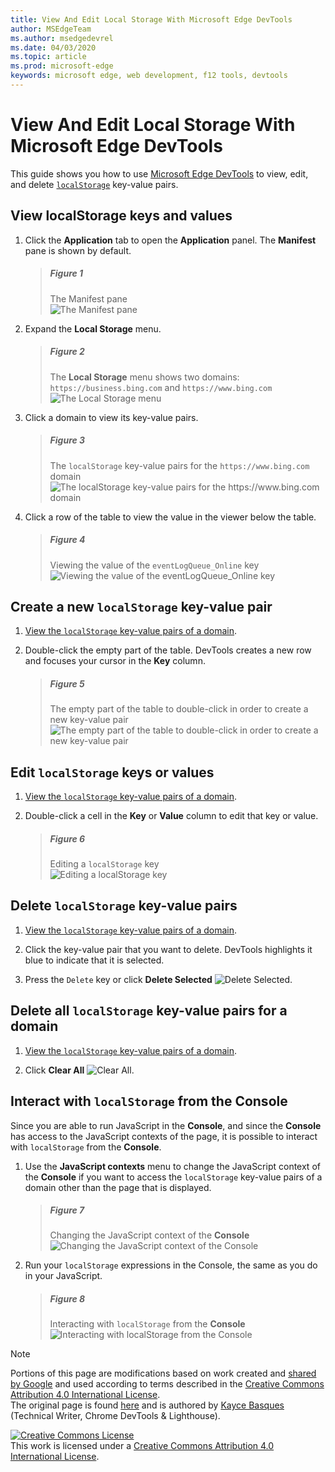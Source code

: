 ```yaml
---
title: View And Edit Local Storage With Microsoft Edge DevTools
author: MSEdgeTeam
ms.author: msedgedevrel
ms.date: 04/03/2020
ms.topic: article
ms.prod: microsoft-edge
keywords: microsoft edge, web development, f12 tools, devtools
---
```

<!-- Copyright Kayce Basques 

   Licensed under the Apache License, Version 2.0 (the "License");
   you may not use this file except in compliance with the License.
   You may obtain a copy of the License at

       https://www.apache.org/licenses/LICENSE-2.0

   Unless required by applicable law or agreed to in writing, software
   distributed under the License is distributed on an "AS IS" BASIS,
   WITHOUT WARRANTIES OR CONDITIONS OF ANY KIND, either express or implied.
   See the License for the specific language governing permissions and
   limitations under the License.  -->  





# View And Edit Local Storage With Microsoft Edge DevTools   



This guide shows you how to use [Microsoft Edge DevTools][MicrosoftEdgeDevTools] to view, edit, and delete [`localStorage`][MDNWindowsLocalStorage] key-value pairs.  

## View localStorage keys and values   

1.  Click the **Application** tab to open the **Application** panel.  The **Manifest** pane is shown by default.  
    
    > ##### Figure 1  
    > The Manifest pane  
    > ![The Manifest pane][ImageManifest]  

1.  Expand the **Local Storage** menu.  
    
    > ##### Figure 2  
    > The **Local Storage** menu shows two domains: `https://business.bing.com` and `https://www.bing.com`  
    > ![The Local Storage menu][ImageLocalStorageMenu]  

1.  Click a domain to view its key-value pairs.  
    
    > ##### Figure 3  
    > The `localStorage` key-value pairs for the `https://www.bing.com` domain  
    > ![The localStorage key-value pairs for the https://www.bing.com domain][ImageLocalStorage]  

1.  Click a row of the table to view the value in the viewer below the table.  
    
    > ##### Figure 4  
    > Viewing the value of the `eventLogQueue_Online` key  
    > ![Viewing the value of the eventLogQueue_Online key][ImageLocalStorageViewer]  

## Create a new `localStorage` key-value pair   

1.  [View the `localStorage` key-value pairs of a domain](#view-localstorage-keys-and-values).  
1.  Double-click the empty part of the table.  DevTools creates a new row and focuses your cursor in the **Key** column.  
    
    > ##### Figure 5  
    > The empty part of the table to double-click in order to create a new key-value pair  
    > ![The empty part of the table to double-click in order to create a new key-value pair][ImageLocalStorageCreate]  

## Edit `localStorage` keys or values   

1.  [View the `localStorage` key-value pairs of a domain](#view-localstorage-keys-and-values).  
1.  Double-click a cell in the **Key** or **Value** column to edit that key or value.  
    
    > ##### Figure 6  
    > Editing a `localStorage` key  
    > ![Editing a localStorage key][ImageLocalStorageEdit]  

## Delete `localStorage` key-value pairs   

1.  [View the `localStorage` key-value pairs of a domain](#view-localstorage-keys-and-values).  
1.  Click the key-value pair that you want to delete.  DevTools highlights it blue to indicate that it is selected.  

1.  Press the `Delete` key or click **Delete Selected** ![Delete Selected][ImageDeleteIcon].  

## Delete all `localStorage` key-value pairs for a domain   

1.  [View the `localStorage` key-value pairs of a domain](#view-localstorage-keys-and-values).  

1.  Click **Clear All** ![Clear All][ImageClearIcon].  

## Interact with `localStorage` from the Console   

Since you are able to run JavaScript in the **Console**, and since the **Console** has access to the JavaScript contexts of the page, it is possible to interact with `localStorage` from the **Console**.  

1.  Use the **JavaScript contexts** menu to change the JavaScript context of the **Console** if you want to access the `localStorage` key-value pairs of a domain other than the page that is displayed.  
    
    > ##### Figure 7  
    > Changing the JavaScript context of the **Console**  
    > ![Changing the JavaScript context of the Console][ImageJSContext]  

1.  Run your `localStorage` expressions in the Console, the same as you do in your JavaScript.  
    
    > ##### Figure 8  
    > Interacting with `localStorage` from the **Console**  
    > ![Interacting with localStorage from the Console][ImageLocalStorageConsole]  

 



<!-- image links -->  

[ImageClearIcon]: /microsoft-edge/devtools-guide-chromium/media/clear-icon.msft.png  
[ImageDeleteIcon]: /microsoft-edge/devtools-guide-chromium/media/delete-icon.msft.png  

[ImageManifest]: /microsoft-edge/devtools-guide-chromium/media/storage-application-manifest.msft.png "Figure 1: The Manifest pane"  
[ImageLocalStorageMenu]: /microsoft-edge/devtools-guide-chromium/media/storage-application-local-storage.msft.png "Figure 2: The Local Storage menu"  
[ImageLocalStorage]: /microsoft-edge/devtools-guide-chromium/media/storage-application-local-storage-view-key-value.msft.png "Figure 3: The localStorage key-value pairs for the https://www.bing.com domain"  
[ImageLocalStorageViewer]: /microsoft-edge/devtools-guide-chromium/media/storage-application-local-storage-view-key-value-selected.msft.png "Figure 4: Viewing the value of the eventLogQueue_Online key"  
[ImageLocalStorageCreate]: /microsoft-edge/devtools-guide-chromium/media/storage-application-local-storage-new-key-value.msft.png "Figure 5: The empty part of the table to double-click in order to create a new key-value pair"  
[ImageLocalStorageEdit]: /microsoft-edge/devtools-guide-chromium/media/storage-application-local-storage-edit-key-value.msft.png "Figure 6: Editing a localStorage key"  
[ImageJSContext]: /microsoft-edge/devtools-guide-chromium/media/storage-console-local-storage.msft.png "Figure 7: Changing the JavaScript context of the Console"  
[ImageLocalStorageConsole]: /microsoft-edge/devtools-guide-chromium/media/storage-console-local-storage-interaction.msft.png "Figure 8: Interacting with localStorage from the Console"  

<!-- links -->  

[MicrosoftEdgeDevTools]: /microsoft-edge/devtools-guide-chromium "Microsoft Edge \(Chromium\) Developer Tools"  

[MDNWindowsLocalStorage]: https://developer.mozilla.org/docs/Web/API/Window/localStorage "Window.localStorage | MDN"  

> [!NOTE]
> Portions of this page are modifications based on work created and [shared by Google][GoogleSitePolicies] and used according to terms described in the [Creative Commons Attribution 4.0 International License][CCA4IL].  
> The original page is found [here](https://developers.google.com/web/tools/chrome-devtools/storage/localstorage) and is authored by [Kayce Basques][KayceBasques] \(Technical Writer, Chrome DevTools \& Lighthouse\).  

[![Creative Commons License][CCby4Image]][CCA4IL]  
This work is licensed under a [Creative Commons Attribution 4.0 International License][CCA4IL].  

[CCA4IL]: https://creativecommons.org/licenses/by/4.0  
[CCby4Image]: https://i.creativecommons.org/l/by/4.0/88x31.png  
[GoogleSitePolicies]: https://developers.google.com/terms/site-policies  
[KayceBasques]: https://developers.google.com/web/resources/contributors/kaycebasques  

